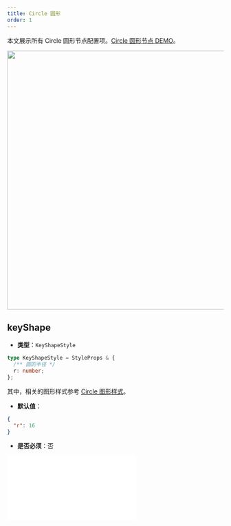 ```yaml
---
title: Circle 圆形
order: 1
---
```


本文展示所有 Circle 圆形节点配置项。[Circle 圆形节点 DEMO](/zh/examples/item/defaultNodes/#circle)。

<img src="https://mdn.alipayobjects.com/huamei_qa8qxu/afts/img/A*SuPdRLp1PQgAAAAAAAAAAAAADmJ7AQ/original" width=600 />

## keyShape

- **类型**：`KeyShapeStyle`

```typescript
type KeyShapeStyle = StyleProps & {
  /** 圆的半径 */
  r: number;
};
```

其中，相关的图形样式参考 [Circle 图形样式](../shape/CircleStyleProps.zh.md)。

- **默认值**：

```json
{
  "r": 16
}
```

- **是否必须**：否

<embed src="../../../common/NodeShapeStyles.zh.md"></embed>
